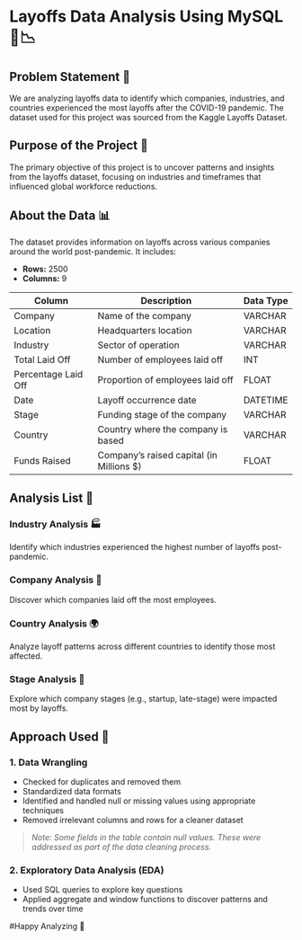 # Layoffs Data Analysis Using MySQL 💼📉 

##  Problem Statement 🧩
We are analyzing layoffs data to identify which companies, industries, and countries experienced the most layoffs after the COVID-19 pandemic. The dataset used for this project was sourced from the Kaggle Layoffs Dataset.

##  Purpose of the Project 🎯
The primary objective of this project is to uncover patterns and insights from the layoffs dataset, focusing on industries and timeframes that influenced global workforce reductions.

##  About the Data 📊 
The dataset provides information on layoffs across various companies around the world post-pandemic. It includes:
- **Rows:** 2500  
- **Columns:** 9  

| Column              | Description                                     | Data Type   |
|---------------------|--------------------------------------------------|-------------|
| Company             | Name of the company                              | VARCHAR     |
| Location            | Headquarters location                            | VARCHAR     |
| Industry            | Sector of operation                              | VARCHAR     |
| Total Laid Off      | Number of employees laid off                     | INT         |
| Percentage Laid Off | Proportion of employees laid off                 | FLOAT       |
| Date                | Layoff occurrence date                           | DATETIME    |
| Stage               | Funding stage of the company                     | VARCHAR     |
| Country             | Country where the company is based               | VARCHAR     |
| Funds Raised        | Company’s raised capital (in Millions $)         | FLOAT       |

##  Analysis List 📌

### Industry Analysis  🏭
Identify which industries experienced the highest number of layoffs post-pandemic.

###  Company Analysis  🏢
Discover which companies laid off the most employees.

###  Country Analysis  🌍
Analyze layoff patterns across different countries to identify those most affected.

### Stage Analysis  🚀 
Explore which company stages (e.g., startup, late-stage) were impacted most by layoffs.

## Approach Used  🧹

### 1. Data Wrangling  
- Checked for duplicates and removed them  
- Standardized data formats  
- Identified and handled null or missing values using appropriate techniques  
- Removed irrelevant columns and rows for a cleaner dataset

> *Note: Some fields in the table contain null values. These were addressed as part of the data cleaning process.*

### 2. Exploratory Data Analysis (EDA)  
- Used SQL queries to explore key questions  
- Applied aggregate and window functions to discover patterns and trends over time

#Happy Analyzing 🚀
